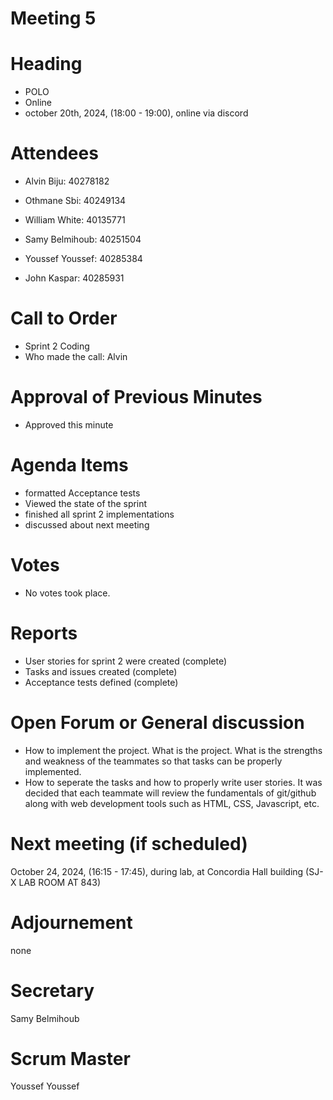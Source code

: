 # Meeting 5
# Heading

- POLO
- Online
- october 20th, 2024,  (18:00 - 19:00), online via discord
  
# Attendees

- Alvin Biju: 40278182

- Othmane Sbi: 40249134

- William White: 40135771

- Samy Belmihoub: 40251504

- Youssef Youssef: 40285384

- John Kaspar: 40285931

# Call to Order


- Sprint 2 Coding
- Who made the call: Alvin
  
# Approval of Previous Minutes

- Approved this minute
  
# Agenda Items

- formatted Acceptance tests
- Viewed the state of the sprint
- finished all sprint 2 implementations
- discussed about next meeting

  
# Votes

- No votes took place.
  
# Reports

- User stories for sprint 2 were created (complete)
- Tasks and issues created (complete)
- Acceptance tests defined (complete)
  
# Open Forum or General discussion

- How to implement the project. What is the project. What is the strengths and weakness of the teammates so that tasks can be properly implemented.
- How to seperate the tasks and how to properly write user stories. It was decided that each teammate will review the fundamentals of git/github along with web development tools such as HTML, CSS, Javascript, etc.
  
# Next meeting (if scheduled)

 October 24, 2024,  (16:15 - 17:45), during lab, at Concordia Hall building (SJ-X LAB ROOM AT 843)

# Adjournement
none

# Secretary
Samy Belmihoub

# Scrum Master
Youssef Youssef





